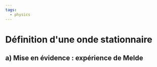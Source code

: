 ```yaml
---
tags:
  - physics
---
```

# Définition d'une onde stationnaire

## a) Mise en évidence : expérience de Melde


